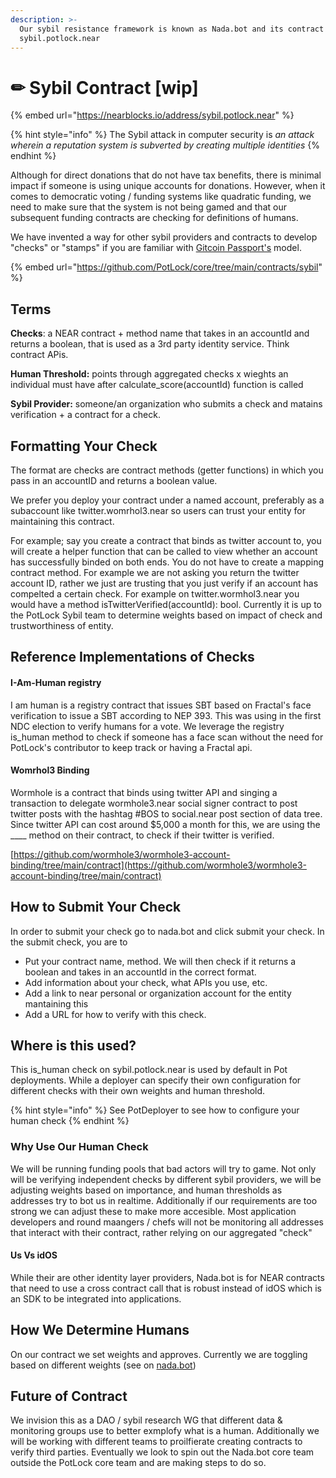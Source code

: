```yaml
---
description: >-
  Our sybil resistance framework is known as Nada.bot and its contract is a
  sybil.potlock.near
---
```


# ✏ Sybil Contract \[wip]

{% embed url="https://nearblocks.io/address/sybil.potlock.near" %}

{% hint style="info" %}
The Sybil attack in computer security is _an attack wherein a reputation system is subverted by creating multiple identities_
{% endhint %}

Although for direct donations that do not have tax benefits, there is minimal impact if someone is using unique accounts for donations. However, when it comes to democratic voting / funding systems like quadratic funding, we need to make sure that the system is not being gamed and that our subsequent funding contracts are checking for definitions of humans.



We have invented a way for other sybil providers and contracts to develop "checks" or "stamps" if you are familiar with [Gitcoin Passport's](https://passport.gitcoin.co/) model.&#x20;

{% embed url="https://github.com/PotLock/core/tree/main/contracts/sybil" %}

## Terms

**Checks**: a NEAR contract + method name that takes in an accountId and returns a boolean, that is used as a 3rd party identity service. Think contract APis.&#x20;

**Human Threshold:** points through aggregated checks x wieghts an individual must have after calculate\_score(accountId) function is called&#x20;

**Sybil Provider:** someone/an organization who submits a check and matains verification + a contract for a check.

## Formatting Your Check

The format are checks are contract methods  (getter functions) in which you pass in an accountID and returns a boolean value.&#x20;



We prefer you deploy your contract under a named account, preferably as a subaccount like twitter.womrhol3.near so users can trust your entity for maintaining this contract.

For example; say you create a contract that binds as twitter account to, you will create a helper function that can be called to view whether an account has successfully binded on both ends. You do not have to create a mapping contract method. For example we are not asking you return the twitter account ID, rather we just are trusting that you just verify if an account has compelted a certain check. For example on twitter.wormhol3.near you would have a method isTwitterVerified(accountId): bool.  Currently it is up to the PotLock Sybil team to determine weights based on impact of check and trustworthiness of entity.&#x20;





## Reference Implementations of Checks

#### I-Am-Human registry

I am human is a registry contract that issues SBT based on Fractal's face verification to issue a SBT according to NEP 393. This was using in the first NDC election to verify humans for a vote. We leverage the registry is\_human method to check if someone has a face scan without the need for PotLock's contributor to keep track or having a Fractal api. &#x20;



#### Womrhol3 Binding

Wormhole is a contract that binds using twitter API and singing a transaction to delegate wormhole3.near social signer contract to post twitter posts with the hashtag #BOS to social.near post section of data tree. Since twitter API can cost around $5,000 a month for this, we are using the \_\_\_\_ method on their contract, to check if their twitter is verified.&#x20;



[https://github.com/wormhole3/wormhole3-account-binding/tree/main/contract](https://github.com/wormhole3/wormhole3-account-binding/tree/main/contract)

## How to Submit Your Check

In order to submit your check go to nada.bot and click submit your check. In  the submit check, you are to&#x20;

* Put your contract name, method. We will then check if it returns a boolean and takes in an accountId in the correct format.&#x20;
* Add information about your check, what APIs you use, etc.&#x20;
* Add a  link to near personal or organization account for the entity mantaining this
* Add a URL for how to verify with this check.&#x20;





## Where is this used?

This is\_human check on sybil.potlock.near is used by default in Pot deployments. While a deployer can specify their own configuration for different checks with their own weights and human threshold.



{% hint style="info" %}
See PotDeployer to see how to configure your human check
{% endhint %}

### Why Use Our Human Check&#x20;

We will be running funding pools that bad actors will try to game. Not only will be verifying independent checks by different sybil providers, we will be adjusting weights based on importance, and human thresholds as addresses try to bot us in realtime. Additionally if our requirements are too strong we can adjust these to make more accesible. Most application developers and round maangers / chefs will not be monitoring all addresses that interact with their contract, rather relying on our aggregated "check"&#x20;



#### U**s Vs idOS**

While their are other identity layer providers, Nada.bot is for NEAR contracts that need to use a cross contract call that is robust instead of idOS which is an SDK to be integrated into applications.&#x20;

## How We Determine Humans

On our contract we set weights and approves. Currently we are toggling based on different weights (see on [nada.bot](https://nada.bot))



## Future of Contract

We invision this as a DAO / sybil research WG that different data & monitoring groups use to better exmplofy what is a human. Additionally we will be working with different teams to proilfierate creating contracts to verify third parties. Eventually we look to spin out the Nada.bot core team outside the PotLock core team and are making steps to do so.&#x20;
